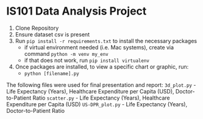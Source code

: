 # IS101 Data Analysis Project

1. Clone Repository
2. Ensure dataset csv is present 
3. Run `pip install -r requirements.txt` to install the necessary packages
   - if virtual environment needed (i.e. Mac systems), create via command `python -m venv my_env`
   - if that does not work, run `pip install virtualenv`
4. Once packages are installed, to view a specific chart or graphic, run:
   - `python [filename].py`

The following files were used for final presentation and report: 
`3d_plot.py` - Life Expectancy (Years), Healthcare Expenditure per Capita (USD), Doctor-to-Patient Ratio
`scatter.py` - Life Expectancy (Years), Healthcare Expenditure per Capita (USD)
`US-DPR_plot.py` - Life Expectancy (Years), Doctor-to-Patient Ratio
